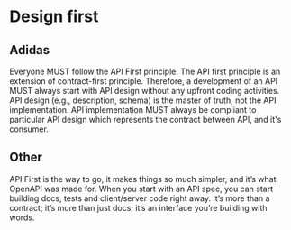 # Design first

## Adidas

Everyone MUST follow the API First principle.
The API first principle is an extension of contract-first principle. Therefore, a development of an API MUST always start with API design without any upfront coding activities.
API design (e.g., description, schema) is the master of truth, not the API implementation.
API implementation MUST always be compliant to particular API design which represents the contract between API, and it's consumer.

## Other

API First is the way to go, it makes things so much simpler, and it’s what OpenAPI was made for. When you start with an API spec, you can start building docs, tests and client/server code right away. It’s more than a contract; it’s more than just docs; it’s an interface you’re building with words.